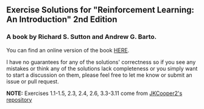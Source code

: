 ## Exercise Solutions for "Reinforcement Learning: An Introduction" 2nd Edition 
### A book by Richard S. Sutton and Andrew G. Barto.

You can find an online version of the book [HERE](http://incompleteideas.net/book/the-book-2nd.html).

I have no guarantees for any of the solutions' correctness so if you see any mistakes or think any of the solutions lack completeness or you simply want to start a discussion on them, please feel free to let me know or submit an issue or pull request.

**NOTE:** Exercises 1.1-1.5, 2.3, 2.4, 2.6, 3.3-3.11 come from [JKCooper2's repository](https://github.com/JKCooper2/rlai-exercises)
